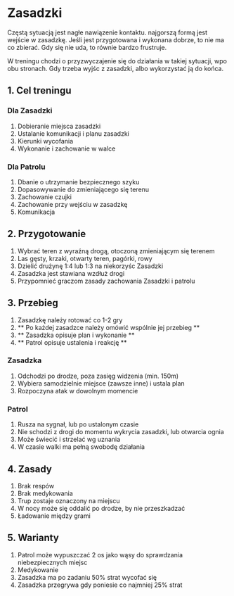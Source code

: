 # Zasadzki
Częstą sytuacją jest nagłe nawiązenie kontaktu. najgorszą formą jest wejście w zasadzkę. Jeśli jest przygotowana i wykonana dobrze, to nie ma co zbierać. Gdy się nie uda, to równie bardzo frustruje.

W treningu chodzi o przyzwyczajenie się do działania w takiej sytuacji, wpo obu stronach. Gdy trzeba wyjśc z zasadzki, albo wykorzystać ją do końca. 

## 1. Cel treningu
### Dla Zasadzki
1. Dobieranie miejsca zasadzki
1. Ustalanie komunikacji i planu zasadzki
1. Kierunki wycofania
1. Wykonanie i zachowanie w walce

### Dla Patrolu
1. Dbanie o utrzymanie bezpiecznego szyku
1. Dopasowywanie do zmieniającego się terenu
1. Zachowanie czujki
1. Zachowanie przy wejściu w zasadzkę
1. Komunikacja

## 2. Przygotowanie
1. Wybrać teren z wyraźną drogą, otoczoną zmieniającym się terenem
1. Las gęsty, krzaki, otwarty teren, pagórki, rowy
1. Dzielić drużynę 1:4 lub 1:3 na niekorzyśc Zasadzki
1. Zasadzka jest stawiana wzdłuż drogi
1. Przypomnieć graczom zasady zachowania Zasadzki i patrolu

## 3. Przebieg
1. Zasadzkę należy rotować co 1-2 gry
1. ** Po każdej zasadzce należy omówić wspólnie jej przebieg **
1. ** Zasadzka opisuje plan i wykonanie **
1. ** Patrol opisuje ustalenia i reakcję **

### Zasadzka
1. Odchodzi po drodze, poza zasięg widzenia (min. 150m)
1. Wybiera samodzielnie miejsce (zawsze inne) i ustala plan
1. Rozpoczyna atak w dowolnym momencie

### Patrol
1. Rusza na sygnał, lub po ustalonym czasie
1. Nie schodzi z drogi do momentu wykrycia zasadzki, lub otwarcia ognia
1. Może świecić i strzelać wg uznania
1. W czasie walki ma pełną swobodę działania

## 4. Zasady
1. Brak respów
1. Brak medykowania
1. Trup zostaje oznaczony na miejscu
1. W nocy może się oddalić po drodze, by nie przeszkadzać
1. Ładowanie między grami

## 5. Warianty
1. Patrol może wypuszczać 2 os jako wąsy do sprawdzania niebezpiecznych miejsc
1. Medykowanie
1. Zasadzka ma po zadaniu 50% strat wycofać się
1. Zasadzka przegrywa gdy poniesie co najmniej 25% strat
